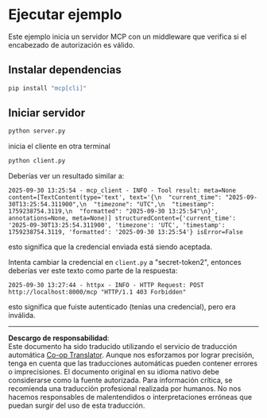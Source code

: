 <!--
CO_OP_TRANSLATOR_METADATA:
{
  "original_hash": "3f68294760a11dd3fdd175bd7f904a92",
  "translation_date": "2025-10-07T01:28:57+00:00",
  "source_file": "03-GettingStarted/11-simple-auth/code/basic/python/README.md",
  "language_code": "es"
}
-->
# Ejecutar ejemplo

Este ejemplo inicia un servidor MCP con un middleware que verifica si el encabezado de autorización es válido.

## Instalar dependencias

```bash
pip install "mcp[cli]" 
```

## Iniciar servidor

```bash
python server.py
```

inicia el cliente en otra terminal

```bash
python client.py
```

Deberías ver un resultado similar a:

```text
2025-09-30 13:25:54 - mcp_client - INFO - Tool result: meta=None content=[TextContent(type='text', text='{\n  "current_time": "2025-09-30T13:25:54.311900",\n  "timezone": "UTC",\n  "timestamp": 1759238754.3119,\n  "formatted": "2025-09-30 13:25:54"\n}', annotations=None, meta=None)] structuredContent={'current_time': '2025-09-30T13:25:54.311900', 'timezone': 'UTC', 'timestamp': 1759238754.3119, 'formatted': '2025-09-30 13:25:54'} isError=False
```

esto significa que la credencial enviada está siendo aceptada.

Intenta cambiar la credencial en `client.py` a "secret-token2", entonces deberías ver este texto como parte de la respuesta:

```text
2025-09-30 13:27:44 - httpx - INFO - HTTP Request: POST http://localhost:8000/mcp "HTTP/1.1 403 Forbidden"
```

esto significa que fuiste autenticado (tenías una credencial), pero era inválida.

---

**Descargo de responsabilidad**:  
Este documento ha sido traducido utilizando el servicio de traducción automática [Co-op Translator](https://github.com/Azure/co-op-translator). Aunque nos esforzamos por lograr precisión, tenga en cuenta que las traducciones automáticas pueden contener errores o imprecisiones. El documento original en su idioma nativo debe considerarse como la fuente autorizada. Para información crítica, se recomienda una traducción profesional realizada por humanos. No nos hacemos responsables de malentendidos o interpretaciones erróneas que puedan surgir del uso de esta traducción.